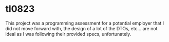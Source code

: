 # tl0823

This project was a programming assessment for a potential employer that I did not move forward with, the design of a lot of the DTOs, etc... are not ideal as I was following their provided specs, unfortunately.
